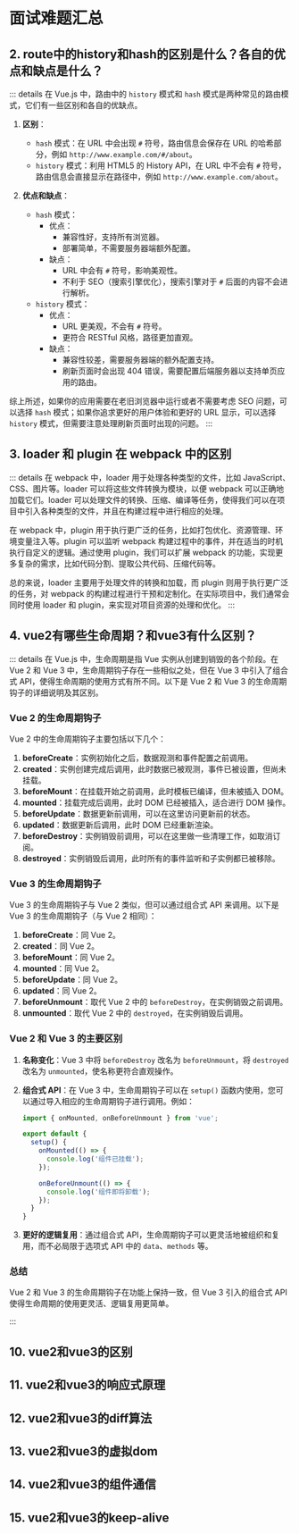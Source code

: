 # 面试难题汇总

## 2. route中的history和hash的区别是什么？各自的优点和缺点是什么？

::: details
在 Vue.js 中，路由中的 `history` 模式和 `hash` 模式是两种常见的路由模式，它们有一些区别和各自的优缺点。

1. **区别**：
   - `hash` 模式：在 URL 中会出现 `#` 符号，路由信息会保存在 URL 的哈希部分，例如 `http://www.example.com/#/about`。
   - `history` 模式：利用 HTML5 的 History API，在 URL 中不会有 `#` 符号，路由信息会直接显示在路径中，例如 `http://www.example.com/about`。

2. **优点和缺点**：
   - `hash` 模式：
     - 优点：
       - 兼容性好，支持所有浏览器。
       - 部署简单，不需要服务器端额外配置。
     - 缺点：
       - URL 中会有 `#` 符号，影响美观性。
       - 不利于 SEO（搜索引擎优化），搜索引擎对于 `#` 后面的内容不会进行解析。
   - `history` 模式：
     - 优点：
       - URL 更美观，不会有 `#` 符号。
       - 更符合 RESTful 风格，路径更加直观。
     - 缺点：
       - 兼容性较差，需要服务器端的额外配置支持。
       - 刷新页面时会出现 404 错误，需要配置后端服务器以支持单页应用的路由。

综上所述，如果你的应用需要在老旧浏览器中运行或者不需要考虑 SEO 问题，可以选择 `hash` 模式；如果你追求更好的用户体验和更好的 URL 显示，可以选择 `history` 模式，但需要注意处理刷新页面时出现的问题。
:::

## 3. loader 和 plugin 在 webpack 中的区别

::: details
在 webpack 中，loader 用于处理各种类型的文件，比如 JavaScript、CSS、图片等。loader 可以将这些文件转换为模块，以便 webpack 可以正确地加载它们。loader 可以处理文件的转换、压缩、编译等任务，使得我们可以在项目中引入各种类型的文件，并且在构建过程中进行相应的处理。

在 webpack 中，plugin 用于执行更广泛的任务，比如打包优化、资源管理、环境变量注入等。plugin 可以监听 webpack 构建过程中的事件，并在适当的时机执行自定义的逻辑。通过使用 plugin，我们可以扩展 webpack 的功能，实现更多复杂的需求，比如代码分割、提取公共代码、压缩代码等。

总的来说，loader 主要用于处理文件的转换和加载，而 plugin 则用于执行更广泛的任务，对 webpack 的构建过程进行干预和定制化。在实际项目中，我们通常会同时使用 loader 和 plugin，来实现对项目资源的处理和优化。
:::

## 4. vue2有哪些生命周期？和vue3有什么区别？

::: details
在 Vue.js 中，生命周期是指 Vue 实例从创建到销毁的各个阶段。在 Vue 2 和 Vue 3 中，生命周期钩子存在一些相似之处，但在 Vue 3 中引入了组合式 API，使得生命周期的使用方式有所不同。以下是 Vue 2 和 Vue 3 的生命周期钩子的详细说明及其区别。

### Vue 2 的生命周期钩子

Vue 2 中的生命周期钩子主要包括以下几个：

1. **beforeCreate**：实例初始化之后，数据观测和事件配置之前调用。
2. **created**：实例创建完成后调用，此时数据已被观测，事件已被设置，但尚未挂载。
3. **beforeMount**：在挂载开始之前调用，此时模板已编译，但未被插入 DOM。
4. **mounted**：挂载完成后调用，此时 DOM 已经被插入，适合进行 DOM 操作。
5. **beforeUpdate**：数据更新前调用，可以在这里访问更新前的状态。
6. **updated**：数据更新后调用，此时 DOM 已经重新渲染。
7. **beforeDestroy**：实例销毁前调用，可以在这里做一些清理工作，如取消订阅。
8. **destroyed**：实例销毁后调用，此时所有的事件监听和子实例都已被移除。

### Vue 3 的生命周期钩子

Vue 3 的生命周期钩子与 Vue 2 类似，但可以通过组合式 API 来调用。以下是 Vue 3 的生命周期钩子（与 Vue 2 相同）：

1. **beforeCreate**：同 Vue 2。
2. **created**：同 Vue 2。
3. **beforeMount**：同 Vue 2。
4. **mounted**：同 Vue 2。
5. **beforeUpdate**：同 Vue 2。
6. **updated**：同 Vue 2。
7. **beforeUnmount**：取代 Vue 2 中的 `beforeDestroy`，在实例销毁之前调用。
8. **unmounted**：取代 Vue 2 中的 `destroyed`，在实例销毁后调用。

### Vue 2 和 Vue 3 的主要区别

1. **名称变化**：Vue 3 中将 `beforeDestroy` 改名为 `beforeUnmount`，将 `destroyed` 改名为 `unmounted`，使名称更符合直观操作。
  
2. **组合式 API**：在 Vue 3 中，生命周期钩子可以在 `setup()` 函数内使用，您可以通过导入相应的生命周期钩子进行调用。例如：

   ```javascript
   import { onMounted, onBeforeUnmount } from 'vue';

   export default {
     setup() {
       onMounted(() => {
         console.log('组件已挂载');
       });

       onBeforeUnmount(() => {
         console.log('组件即将卸载');
       });
     }
   }
   ```

3. **更好的逻辑复用**：通过组合式 API，生命周期钩子可以更灵活地被组织和复用，而不必局限于选项式 API 中的 `data`、`methods` 等。

### 总结

Vue 2 和 Vue 3 的生命周期钩子在功能上保持一致，但 Vue 3 引入的组合式 API 使得生命周期的使用更灵活、逻辑复用更简单。

:::

## 10. vue2和vue3的区别

## 11. vue2和vue3的响应式原理

## 12. vue2和vue3的diff算法

## 13. vue2和vue3的虚拟dom

## 14. vue2和vue3的组件通信

## 15. vue2和vue3的keep-alive
